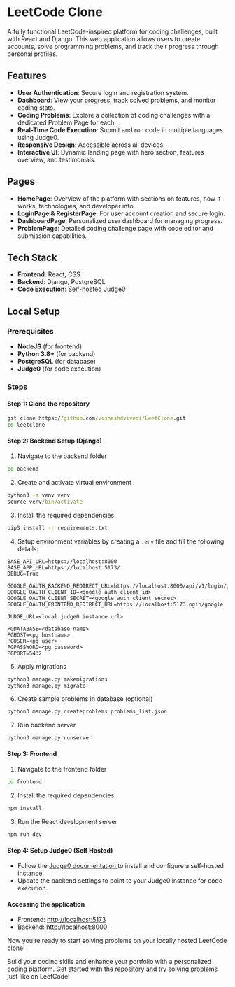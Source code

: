 # LeetCode Clone

A fully functional LeetCode-inspired platform for coding challenges, built with React and Django. This web application allows users to create accounts, solve programming problems, and track their progress through personal profiles.

## Features

- **User Authentication**: Secure login and registration system.
- **Dashboard**: View your progress, track solved problems, and monitor coding stats.
- **Coding Problems**: Explore a collection of coding challenges with a dedicated Problem Page for each.
- **Real-Time Code Execution**: Submit and run code in multiple languages using Judge0.
- **Responsive Design**: Accessible across all devices.
- **Interactive UI**: Dynamic landing page with hero section, features overview, and testimonials.

## Pages

- **HomePage**: Overview of the platform with sections on features, how it works, technologies, and developer info.
- **LoginPage & RegisterPage**: For user account creation and secure login.
- **DashboardPage**: Personalized user dashboard for managing progress.
- **ProblemPage**: Detailed coding challenge page with code editor and submission capabilities.

## Tech Stack
- **Frontend**: React, CSS
- **Backend**: Django, PostgreSQL
- **Code Execution**: Self-hosted Judge0


## Local Setup

### Prerequisites

- **NodeJS** (for frontend)
- **Python 3.8+** (for backend)
- **PostgreSQL** (for database)
- **Judge0** (for code execution)

### Steps

#### Step 1: Clone the repository
```cmd
git clone https://github.com/visheshdvivedi/LeetClone.git
cd leetclone
```

#### Step 2: Backend Setup (Django)

1. Navigate to the backend folder
```cmd
cd backend
```

2. Create and activate virtual environment
```cmd
python3 -m venv venv
source venv/bin/activate
```

3. Install the required dependencies
```cmd
pip3 install -r requirements.txt
```

4. Setup environment variables by creating a `.env` file and fill the following details:
```
BASE_API_URL=https://localhost:8000
BASE_APP_URL=https://localhost:5173/
DEBUG=True

GOOGLE_OAUTH_BACKEND_REDIRECT_URL=https://localhost:8000/api/v1/login/google/
GOOGLE_OAUTH_CLIENT_ID=<google auth client id>
GOOGLE_OAUTH_CLIENT_SECRET=<google auth client secret>
GOOGLE_OAUTH_FRONTEND_REDIRECT_URL=https://localhost:5173login/google

JUDGE_URL=<local judge0 instance url>

PGDATABASE=<database name>
PGHOST=<pg hostname>
PGUSER=<pg user>
PGPASSWORD=<pg password>
PGPORT=5432
```

5. Apply migrations 
```cmd
python3 manage.py makemigrations
python3 manage.py migrate
```

6. Create sample problems in database (optional)
```cmd
python3 manage.py createproblems problems_list.json
```

7. Run backend server
```cmd
python3 manage.py runserver
```

#### Step 3: Frontend

1. Navigate to the frontend folder

```cmd
cd frontend
```

2. Install the required dependencies
```cmd
npm install
```

3. Run the React development server
```cmd
npm run dev
```

#### Step 4: Setup Judge0 (Self Hosted)
- Follow the [Judge0 documentation ](https://github.com/judge0/judge0) to install and configure a self-hosted instance.
- Update the backend settings to point to your Judge0 instance for code execution.

#### Accessing the application
- Frontend: [http://localhost:5173](http://localhost:5173)
- Backend: [http://localhost:8000](http://localhost:8000)

Now you’re ready to start solving problems on your locally hosted LeetCode clone!

Build your coding skills and enhance your portfolio with a personalized coding platform. Get started with the repository and try solving problems just like on LeetCode!